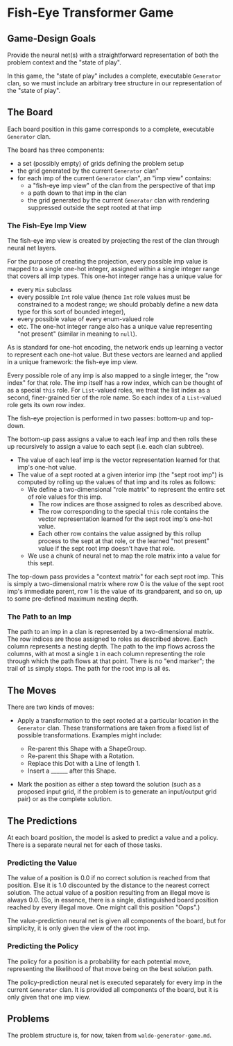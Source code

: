 # Fish-Eye Transformer Game

## Game-Design Goals

Provide the neural net(s) with a straightforward representation of both the problem context
and the "state of play".

In this game, the "state of play" includes a complete, executable `Generator` clan, so
we must include an arbitrary tree structure in our representation of the "state of play".

## The Board

Each board position in this game corresponds to a complete, executable `Generator` clan.

The board has three components:
* a set (possibly empty) of grids defining the problem setup
* the grid generated by the current `Generator` clan"
* for each imp of the current `Generator` clan", an "imp view" contains:
    * a "fish-eye imp view" of the clan from the perspective of that imp
    * a path down to that imp in the clan
    * the grid generated by the current `Generator` clan with rendering suppressed 
      outside the sept rooted at that imp 
      
### The Fish-Eye Imp View
  
The fish-eye imp view is created by projecting the rest of the clan through neural net layers.

For the purpose of creating the projection, every possible imp value is mapped to a single one-hot integer,
assigned within a single integer range that covers all imp types. 
This one-hot integer range has a unique value for 
* every `Mix` subclass
* every possible `Int` role value 
  (hence `Int` role values must be constrained to a modest range; 
  we should probably define a new data type for this sort of bounded integer), 
* every possible value of every enum-valued role
* etc.
The one-hot integer range also has a unique value representing "not present" (similar in meaning to `null`).

As is standard for one-hot encoding, the network ends up learning a vector to represent each one-hot value.
But these vectors are learned and applied in a unique framework: the fish-eye imp view.

Every possible role of any imp is also mapped to a single integer, the "row index" for that role.
The imp itself has a row index, which can be thought of as a special `this` role. 
For `List`-valued roles, we treat the list index as a second, finer-grained tier of the role name. So 
each index of a `List`-valued role gets its own row index.

The fish-eye projection is performed in two passes: bottom-up and top-down.

The bottom-up pass assigns a value to each leaf imp and then rolls these up recursively to assign
a value to each sept (i.e. each clan subtree).
* The value of each leaf imp is the vector representation learned for that imp's one-hot value.
* The value of a sept rooted at a given interior imp (the "sept root imp") is computed by 
    rolling up the values of that imp and its roles as follows:
    * We define a two-dimensional "role matrix" to represent the entire set of role values for this imp.
        * The row indices are those assigned to roles as described above.
        * The row corresponding to the special `this` role contains the vector representation learned for
          the sept root imp's one-hot value.
        * Each other row contains the value assigned by this rollup process to the sept at that role,
          or the learned "not present" value if the sept root imp doesn't have that role.
    * We use a chunk of neural net to map the role matrix into a value for this sept.

The top-down pass provides a "context matrix" for each sept root imp. This is simply a two-dimensional 
matrix where row 0 is the value of the sept root imp's immediate parent, row 1 is the value of its
grandparent, and so on, up to some pre-defined maximum nesting depth. 

### The Path to an Imp

The path to an imp in a clan is represented by a two-dimensional matrix. The row indices are those 
assigned to roles as described above. Each column represents a nesting depth. The path to the imp flows
across the columns, with at most a single `1` in each column representing the role through which the
path flows at that point. There is no "end marker"; the trail of `1`s simply stops. The path for the
root imp is all `0`s. 
 
## The Moves

There are two kinds of moves:

* Apply a transformation to the sept rooted at a particular location in the `Generator` clan.
  These transformations are taken from a fixed list of possible transformations. Examples might include:
    * Re-parent this Shape with a ShapeGroup.
    * Re-parent this Shape with a Rotation.
    * Replace this Dot with a Line of length 1.
    * Insert a ______ after this Shape.

* Mark the position as either a step toward the solution (such as a proposed input grid, if the problem
  is to generate an input/output grid pair) or as the complete solution.
  
## The Predictions 

At each board position, the model is asked to predict a value and a policy. There is a separate neural net
for each of those tasks.

### Predicting the Value

The value of a position is 0.0 if no correct solution is reached from that position. Else it is 1.0 discounted by
the distance to the nearest correct solution. The actual value of a position resulting from an illegal move is 
always 0.0. (So, in essence, there is a single, distinguished board position reached by every illegal move.
One might call this position "Oops".)

The value-prediction neural net is given all components of the board, but for simplicity, it is only given 
the view of the root imp.

### Predicting the Policy

The policy for a position is a probability for each potential move,
representing the likelihood of that move being on the best solution path.

The policy-prediction neural net is executed separately for every imp in the current `Generator` clan.
It is provided all components of the board, but it is only given that one imp view.

## Problems

The problem structure is, for now, taken from `waldo-generator-game.md`.




